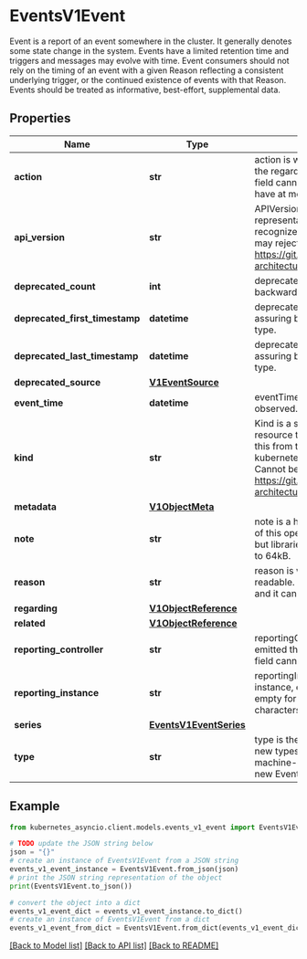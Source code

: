 # EventsV1Event

Event is a report of an event somewhere in the cluster. It generally denotes some state change in the system. Events have a limited retention time and triggers and messages may evolve with time.  Event consumers should not rely on the timing of an event with a given Reason reflecting a consistent underlying trigger, or the continued existence of events with that Reason.  Events should be treated as informative, best-effort, supplemental data.

## Properties

Name | Type | Description | Notes
------------ | ------------- | ------------- | -------------
**action** | **str** | action is what action was taken/failed regarding to the regarding object. It is machine-readable. This field cannot be empty for new Events and it can have at most 128 characters. | [optional] 
**api_version** | **str** | APIVersion defines the versioned schema of this representation of an object. Servers should convert recognized schemas to the latest internal value, and may reject unrecognized values. More info: https://git.k8s.io/community/contributors/devel/sig-architecture/api-conventions.md#resources | [optional] 
**deprecated_count** | **int** | deprecatedCount is the deprecated field assuring backward compatibility with core.v1 Event type. | [optional] 
**deprecated_first_timestamp** | **datetime** | deprecatedFirstTimestamp is the deprecated field assuring backward compatibility with core.v1 Event type. | [optional] 
**deprecated_last_timestamp** | **datetime** | deprecatedLastTimestamp is the deprecated field assuring backward compatibility with core.v1 Event type. | [optional] 
**deprecated_source** | [**V1EventSource**](V1EventSource.md) |  | [optional] 
**event_time** | **datetime** | eventTime is the time when this Event was first observed. It is required. | 
**kind** | **str** | Kind is a string value representing the REST resource this object represents. Servers may infer this from the endpoint the kubernetes_asyncio.client submits requests to. Cannot be updated. In CamelCase. More info: https://git.k8s.io/community/contributors/devel/sig-architecture/api-conventions.md#types-kinds | [optional] 
**metadata** | [**V1ObjectMeta**](V1ObjectMeta.md) |  | [optional] 
**note** | **str** | note is a human-readable description of the status of this operation. Maximal length of the note is 1kB, but libraries should be prepared to handle values up to 64kB. | [optional] 
**reason** | **str** | reason is why the action was taken. It is human-readable. This field cannot be empty for new Events and it can have at most 128 characters. | [optional] 
**regarding** | [**V1ObjectReference**](V1ObjectReference.md) |  | [optional] 
**related** | [**V1ObjectReference**](V1ObjectReference.md) |  | [optional] 
**reporting_controller** | **str** | reportingController is the name of the controller that emitted this Event, e.g. &#x60;kubernetes.io/kubelet&#x60;. This field cannot be empty for new Events. | [optional] 
**reporting_instance** | **str** | reportingInstance is the ID of the controller instance, e.g. &#x60;kubelet-xyzf&#x60;. This field cannot be empty for new Events and it can have at most 128 characters. | [optional] 
**series** | [**EventsV1EventSeries**](EventsV1EventSeries.md) |  | [optional] 
**type** | **str** | type is the type of this event (Normal, Warning), new types could be added in the future. It is machine-readable. This field cannot be empty for new Events. | [optional] 

## Example

```python
from kubernetes_asyncio.client.models.events_v1_event import EventsV1Event

# TODO update the JSON string below
json = "{}"
# create an instance of EventsV1Event from a JSON string
events_v1_event_instance = EventsV1Event.from_json(json)
# print the JSON string representation of the object
print(EventsV1Event.to_json())

# convert the object into a dict
events_v1_event_dict = events_v1_event_instance.to_dict()
# create an instance of EventsV1Event from a dict
events_v1_event_from_dict = EventsV1Event.from_dict(events_v1_event_dict)
```
[[Back to Model list]](../README.md#documentation-for-models) [[Back to API list]](../README.md#documentation-for-api-endpoints) [[Back to README]](../README.md)



